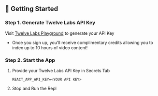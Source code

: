 ## 🔑 Getting Started

### Step 1. Generate Twelve Labs API Key

Visit [Twelve Labs Playground](https://playground.twelvelabs.io/) to generate your API Key

- Once you sign up, you'll receive complimentary credits allowing you to index up to 10 hours of video content!

### Step 2. Start the App

1. Provide your Twelve Labs API Key in Secrets Tab
   ```
   REACT_APP_API_KEY=<YOUR API KEY>
   ```
3. Stop and Run the Repl